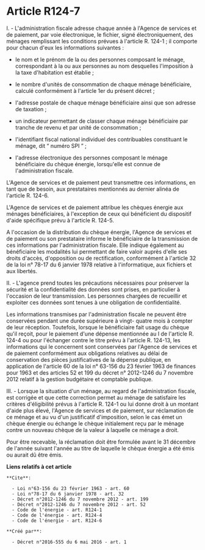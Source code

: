 # Article R124-7

I. - L'administration fiscale adresse chaque année à l'Agence de services et de paiement, par voie électronique, le fichier,
signé électroniquement, des ménages remplissant les conditions prévues à l'article R. 124-1 ; il comporte pour chacun d'eux
les informations suivantes :

- le nom et le prénom de la ou des personnes composant le ménage, correspondant à la ou aux personnes au nom desquelles
l'imposition à la taxe d'habitation est établie ;

- le nombre d'unités de consommation de chaque ménage bénéficiaire, calculé conformément à l'article 1er du présent décret ;

- l'adresse postale de chaque ménage bénéficiaire ainsi que son adresse de taxation ;

- un indicateur permettant de classer chaque ménage bénéficiaire par tranche de revenu et par unité de consommation ;

- l'identifiant fiscal national individuel des contribuables constituant le ménage, dit “ numéro SPI ” ;

- l'adresse électronique des personnes composant le ménage bénéficiaire du chèque énergie, lorsqu'elle est connue de
l'administration fiscale. 

L'Agence de services et de paiement peut transmettre ces informations, en tant que de besoin, aux prestataires mentionnés au
dernier alinéa de l'article R. 124-6. 

L'Agence de services et de paiement attribue les chèques énergie aux ménages bénéficiaires, à l'exception de ceux qui
bénéficient du dispositif d'aide spécifique prévu à l'article R. 124-5. 

A l'occasion de la distribution du chèque énergie, l'Agence de services et de paiement ou son prestataire informe le
bénéficiaire de la transmission de ces informations par l'administration fiscale. Elle indique également au bénéficiaire les
modalités lui permettant de faire valoir auprès d'elle ses droits d'accès, d'opposition ou de rectification, conformément à
l'article 32 de la loi n° 78-17 du 6 janvier 1978 relative à l'informatique, aux fichiers et aux libertés. 

II. - L'agence prend toutes les précautions nécessaires pour préserver la sécurité et la confidentialité des données sont
prises, en particulier à l'occasion de leur transmission. Les personnes chargées de recueillir et exploiter ces données sont
tenues à une obligation de confidentialité. 

Les informations transmises par l'administration fiscale ne peuvent être conservées pendant une durée supérieure à vingt-
quatre mois à compter de leur réception. Toutefois, lorsque le bénéficiaire fait usage du chèque qu'il reçoit, pour le
paiement d'une dépense mentionnée au I de l'article R. 124-4 ou pour l'échanger contre le titre prévu à l'article R. 124-13,
les informations qui le concernent sont conservées par l'Agence de services et de paiement conformément aux obligations
relatives au délai de conservation des pièces justificatives de la dépense publique, en application de l'article 60 de la loi
n° 63-156 du 23 février 1963 de finances pour 1963 et des articles 52 et 199 du décret n° 2012-1246 du 7 novembre 2012
relatif à la gestion budgétaire et comptable publique. 

III. - Lorsque la situation d'un ménage, au regard de l'administration fiscale, est corrigée et que cette correction permet
au ménage de satisfaire les critères d'éligibilité prévus à l'article R. 124-1 ou lui donne droit à un montant d'aide plus
élevé, l'Agence de services et de paiement, sur réclamation de ce ménage et au vu d'un justificatif d'imposition, selon le
cas émet un chèque énergie ou échange le chèque initialement reçu par le ménage contre un nouveau chèque de la valeur à
laquelle ce ménage a droit. 

Pour être recevable, la réclamation doit être formulée avant le 31 décembre de l'année suivant l'année au titre de laquelle
le chèque énergie a été émis ou aurait dû être émis.

**Liens relatifs à cet article**

	**Cite**:

	  - Loi n°63-156 du 23 février 1963 - art. 60
	  - Loi n°78-17 du 6 janvier 1978 - art. 32
	  - Décret n°2012-1246 du 7 novembre 2012 - art. 199
	  - Décret n°2012-1246 du 7 novembre 2012 - art. 52
	  - Code de l'énergie - art. R124-1
	  - Code de l'énergie - art. R124-4
	  - Code de l'énergie - art. R124-6

	**Créé par**:

	  - Décret n°2016-555 du 6 mai 2016 - art. 1
